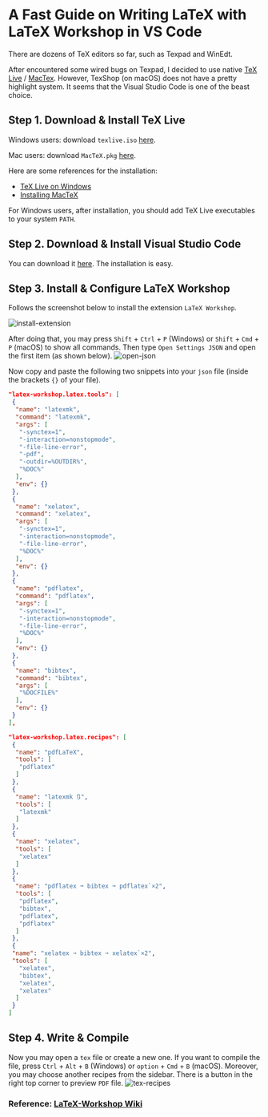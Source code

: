 # A Fast Guide on Writing LaTeX with LaTeX Workshop in VS Code


There are dozens of TeX editors so far, such as Texpad and WinEdt.

<!--more-->

After encountered some wired bugs on Texpad,
I decided to use native [TeX Live](https://www.tug.org/texlive/) / [MacTex](https://www.tug.org/mactex/).
However, TexShop (on macOS) does not have a pretty highlight system.
It seems that the Visual Studio Code is one of the beast choice.

## Step 1. Download & Install TeX Live

Windows users: download `texlive.iso` [here](https://download.nus.edu.sg/mirror/ctan/systems/texlive/Images/).

Mac users: download `MacTeX.pkg` [here](https://mirror.ctan.org/systems/mac/mactex/MacTeX.pkg).

Here are some references for the installation:

- [TeX Live on Windows](https://www.tug.org/texlive/windows.html)
- [Installing MacTeX](https://www.tug.org/mactex/mactex-download.html)

For Windows users, after installation,
you should add TeX Live executables to your system `PATH`.

## Step 2. Download & Install Visual Studio Code

You can download it [here](https://code.visualstudio.com/).
The installation is easy.

## Step 3. Install & Configure LaTeX Workshop

Follows the screenshot below to install the extension `LaTeX Workshop`.

![install-extension](https://mathjiajia.github.io/img/install-extension.jpg "install-extension")

After doing that, you may press `Shift` + `Ctrl` + `P` (Windows)
or `Shift` + `Cmd` + `P` (macOS) to show all commands.
Then type `Open Settings JSON` and open the first item (as shown below).
![open-json](https://mathjiajia.github.io/img/open-json.jpg "open-json")

Now copy and paste the following two snippets into your `json` file (inside the brackets `{}` of your file).

```json
"latex-workshop.latex.tools": [
 {
  "name": "latexmk",
  "command": "latexmk",
  "args": [
   "-synctex=1",
   "-interaction=nonstopmode",
   "-file-line-error",
   "-pdf",
   "-outdir=%OUTDIR%",
   "%DOC%"
  ],
  "env": {}
 },
 {
  "name": "xelatex",
  "command": "xelatex",
  "args": [
   "-synctex=1",
   "-interaction=nonstopmode",
   "-file-line-error",
   "%DOC%"
  ],
  "env": {}
 },
 {
  "name": "pdflatex",
  "command": "pdflatex",
  "args": [
   "-synctex=1",
   "-interaction=nonstopmode",
   "-file-line-error",
   "%DOC%"
  ],
  "env": {}
 },
 {
  "name": "bibtex",
  "command": "bibtex",
  "args": [
   "%DOCFILE%"
  ],
  "env": {}
 }
],
```

```json
"latex-workshop.latex.recipes": [
 {
  "name": "pdfLaTeX",
  "tools": [
   "pdflatex"
  ]
 },
 {
  "name": "latexmk 🔃",
  "tools": [
   "latexmk"
  ]
 },
 {
  "name": "xelatex",
  "tools": [
   "xelatex"
  ]
 },
 {
  "name": "pdflatex ➞ bibtex ➞ pdflatex`×2",
  "tools": [
   "pdflatex",
   "bibtex",
   "pdflatex",
   "pdflatex"
  ]
 },
 {
 "name": "xelatex ➞ bibtex ➞ xelatex`×2",
 "tools": [
   "xelatex",
   "bibtex",
   "xelatex",
   "xelatex"
  ]
 }
]
```

## Step 4. Write & Compile

Now you may open a `tex` file or create a new one.
If you want to compile the file,
press `Ctrl` + `Alt` + `B` (Windows) or `option` + `Cmd` + `B` (macOS).
Moreover, you may choose another recipes from the sidebar.
There is a button in the right top corner to preview `PDF` file.
![tex-recipes](https://mathjiajia.github.io/img/tex-recipes.jpg "tex-recipes")

### Reference: [LaTeX-Workshop Wiki](https://github.com/James-Yu/LaTeX-Workshop/wiki)


